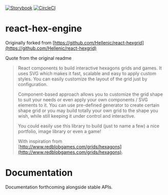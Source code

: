 [![Storybook](https://github.com/storybooks/press/blob/master/badges/storybook.svg)](https://icculusc.github.io/react-hex-engine)
[![CircleCI](https://circleci.com/gh/IcculusC/react-hex-engine/tree/master.svg?style=shield)](https://circleci.com/gh/IcculusC/react-hex-engine/tree/master)


# react-hex-engine

Originally forked from [https://github.com/Hellenic/react-hexgrid](https://github.com/Hellenic/react-hexgrid)

Quote from the original readme

> React components to build interactive hexagons grids and games. It uses SVG which makes it fast, scalable and easy to apply custom styles. You can easily customize the layout of the grid just by configuration.
>
> Component-based approach allows you to customize the grid shape to suit your needs or even apply your own components / SVG elements to it. You can use pre-defined generator to create certain shape grid or you may build totally your own grid to the shape you wish, while still keeping it under control and interactive.
>
> You could easily use this library to build (just to name a few) a nice portfolio, image library or even a game!
>
> With inspiration from
[http://www.redblobgames.com/grids/hexagons](http://www.redblobgames.com/grids/hexagons).

# Documentation

Documentation forthcoming alongside stable APIs.
